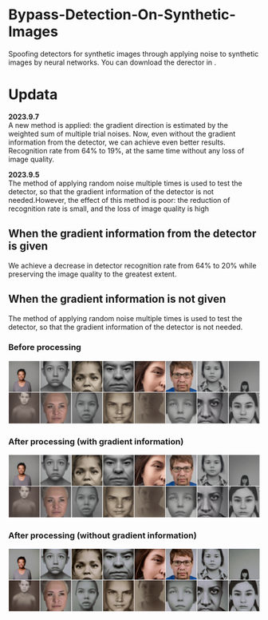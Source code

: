 # Bypass-Detection-On-Synthetic-Images
Spoofing detectors for synthetic images through applying noise to synthetic images by neural networks.
You can download the derector in [](https://github.com/ZhendongWang6/DIRE).

# Updata
**2023.9.7**  
A new method is applied: the gradient direction is estimated by the weighted sum of multiple trial noises. Now, even without the gradient information from the detector, we can achieve even better results. Recognition rate from 64% to 19%, at the same time without any loss of image quality.  


**2023.9.5**  
The method of applying random noise multiple times is used to test the detector, so that the gradient information of the detector is not needed.However, the effect of this method is poor: the reduction of recognition rate is small, and the loss of image quality is high

## When the gradient information from the detector is given
We achieve a decrease in detector recognition rate from 64% to 20% while preserving the image quality to the greatest extent.

## When the gradient information is not given
The method of applying random noise multiple times is used to test the detector, so that the gradient information of the detector is not needed.

### Before processing
![](https://github.com/Chyxx/Bypass-Detection-On-Synthetic-Images/blob/main/images/before.jpg)

### After processing (with gradient information)
![](https://github.com/Chyxx/Bypass-Detection-On-Synthetic-Images/blob/main/images/grad.jpg)

### After processing (without gradient information)
![](https://github.com/Chyxx/Bypass-Detection-On-Synthetic-Images/blob/main/images/no_grad.jpg)



